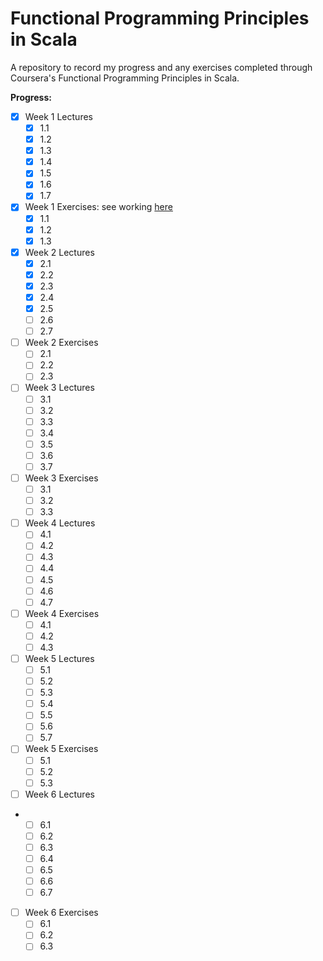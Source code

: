 # Functional Programming Principles in Scala

A repository to record my progress and any exercises completed through Coursera's Functional Programming Principles in Scala. 


 **Progress:** 
 
- [x] Week 1 Lectures
	- [x] 1.1
	- [x] 1.2
	- [x] 1.3
	- [x] 1.4
	- [x] 1.5
	- [x] 1.6
	- [x] 1.7
- [x] Week 1 Exercises: see working [here]()
  	- [x] 1.1
  	- [x] 1.2
  	- [x] 1.3
- [x] Week 2 Lectures
	- [x] 2.1
	- [x] 2.2
	- [x] 2.3
	- [x] 2.4
	- [x] 2.5
	- [ ] 2.6
	- [ ] 2.7
- [ ] Week 2 Exercises
	- [ ] 2.1
  	- [ ] 2.2
  	- [ ] 2.3
- [ ] Week 3 Lectures
	- [ ] 3.1
	- [ ] 3.2
	- [ ] 3.3
	- [ ] 3.4
	- [ ] 3.5
	- [ ] 3.6
	- [ ] 3.7
- [ ] Week 3 Exercises
	- [ ] 3.1
  	- [ ] 3.2
  	- [ ] 3.3
- [ ] Week 4 Lectures
	- [ ] 4.1
	- [ ] 4.2
	- [ ] 4.3
	- [ ] 4.4
	- [ ] 4.5
	- [ ] 4.6
	- [ ] 4.7
- [ ] Week 4 Exercises
	- [ ] 4.1
  	- [ ] 4.2
  	- [ ] 4.3
- [ ] Week 5 Lectures
	- [ ] 5.1
	- [ ] 5.2
	- [ ] 5.3
	- [ ] 5.4
	- [ ] 5.5
	- [ ] 5.6
	- [ ] 5.7
- [ ] Week 5 Exercises
	- [ ] 5.1
  	- [ ] 5.2
  	- [ ] 5.3
- [ ] Week 6 Lectures
- 	- [ ] 6.1
	- [ ] 6.2
	- [ ] 6.3
	- [ ] 6.4
	- [ ] 6.5
	- [ ] 6.6
	- [ ] 6.7
- [ ] Week  6 Exercises
	- [ ] 6.1
  	- [ ] 6.2
  	- [ ] 6.3
